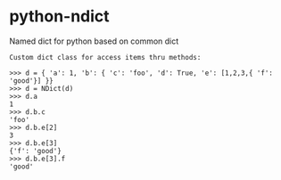 python-ndict
============

Named dict for python based on common dict

```(python)
Custom dict class for access items thru methods:

>>> d = { 'a': 1, 'b': { 'c': 'foo', 'd': True, 'e': [1,2,3,{ 'f': 'good'}] }}
>>> d = NDict(d)
>>> d.a
1
>>> d.b.c
'foo'
>>> d.b.e[2]
3
>>> d.b.e[3]
{'f': 'good'}
>>> d.b.e[3].f
'good'
```




